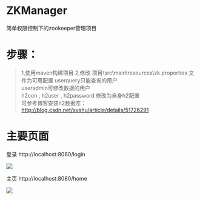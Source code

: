 # ZKManager
简单权限控制下的zookeeper管理项目

# 步骤：
>1,使用maven构建项目
>2,修改 项目\src\main\resources\zk.properties 文件为可用配置
  userquery只能查询的用户<br>
  useradmin可修改数据的用户<br>
  h2con , h2user , h2password 修改为自身h2配置<br>
    可参考博客安装h2数据库：<br>
    http://blog.csdn.net/xvshu/article/details/51726291
    
# 主要页面
登录
http://localhost:8080/login 

<img  src="https://github.com/xvshu/ZKManager/blob/master/doc/login.jpg">

主页
http://localhost:8080/home  

<img  src="https://github.com/xvshu/ZKManager/blob/master/doc/main.jpg">

